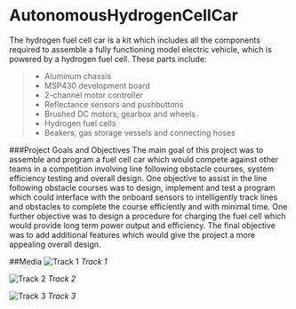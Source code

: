 # AutonomousHydrogenCellCar
The hydrogen fuel cell car is a kit which includes all the components required to assemble a fully functioning model electric vehicle, which is powered by a hydrogen fuel cell. These parts include:
> - Aluminum  chassis
> - MSP430 development board
> - 2-channel motor controller
> - Reflectance sensors and pushbuttons
> - Brushed DC motors, gearbox and wheels
> - Hydrogen fuel cells
> - Beakers, gas storage vessels and connecting hoses

###Project Goals and Objectives
The main goal of this project was to assemble and program a fuel cell car which would compete against other teams in a competition involving line following obstacle courses, system efficiency testing and overall design. 
One objective to assist in the line following obstacle courses was to design, implement and test a program which could interface with the onboard sensors to intelligently track lines and obstacles to complete the course efficiently and with minimal time. One further objective was to design a procedure for charging the fuel cell which would provide long term power output and efficiency. The final objective was to add additional features which would give the project a more appealing overall design.

##Media
![Track 1](http://i.imgur.com/Z8cCDbf.jpg)
*Track 1*

![Track 2](http://i.imgur.com/az1wuYu.jpg)
*Track 2*

![Track 3](http://i.imgur.com/zQv6plp.jpg)
*Track 3*
  
